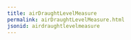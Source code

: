 ```yaml
---
title: airDraughtLevelMeasure
permalink: airDraughtLevelMeasure.html
jsonid: airdraughtlevelmeasure
---
```

